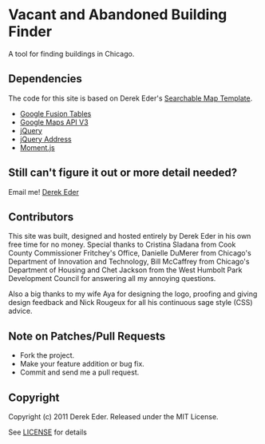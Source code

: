 # Vacant and Abandoned Building Finder
A tool for finding buildings in Chicago.
  
## Dependencies
The code for this site is based on Derek Eder's [Searchable Map Template](http://derekeder.com/searchable_map_template/). 

* [Google Fusion Tables](http://www.google.com/fusiontables/Home)
* [Google Maps API V3](https://developers.google.com/maps/documentation/javascript)
* [jQuery](http://jquery.org)
* [jQuery Address](http://www.asual.com/jquery/address)
* [Moment.js](http://momentjs.com)


## Still can't figure it out or more detail needed?

Email me! [Derek Eder](mailto:derek.eder+git@gmail.com)

## Contributors 

This site was built, designed and hosted entirely by Derek Eder in his own free time for no money. Special thanks to Cristina Sladana from Cook County Commissioner Fritchey's Office, Danielle DuMerer from Chicago's Department of Innovation and Technology, Bill McCaffrey from Chicago's Department of Housing and Chet Jackson from the West Humbolt Park Development Council for answering all my annoying questions.

Also a big thanks to my wife Aya for designing the logo, proofing and giving design feedback and Nick Rougeux for all his continuous sage style (CSS) advice.

## Note on Patches/Pull Requests
 
* Fork the project.
* Make your feature addition or bug fix.
* Commit and send me a pull request.

## Copyright

Copyright (c) 2011 Derek Eder. Released under the MIT License.

See [LICENSE](https://github.com/open-city/vacant-building-finder/wiki/License) for details 